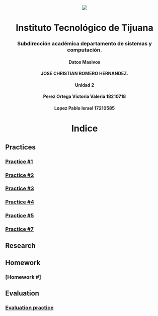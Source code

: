 
<p align="center">
 <img src="https://user-images.githubusercontent.com/77422159/157056166-aa1ef8bd-fa1d-42c0-8846-860d0e81f54f.png">
  </p>

<h1 align="center"> Instituto Tecnológico de Tijuana </h1>
<h3 align="center"> Subdirección académica departamento de sistemas y computación.</h3>
<h4 align="center"> Datos Masivos</h4>

<h4 align="center"> JOSE CHRISTIAN ROMERO HERNANDEZ.</h4>


<h4 align="center"> Unidad 2</h4>
<h4 align="center"> Perez Ortega Victoria Valeria 18210718</h4>
<h4 align="center"> Lopez Pablo Israel 17210585</h4>



<h1 align="center"> Indice </h1>

## Practices
### [Practice  #1](https://github.com/israelpablo/DatoMasivos/tree/Unit2/Unit2/Practices/Practica1.md)
### [Practice  #2](https://github.com/israelpablo/DatoMasivos/tree/Unit2/Unit2/Practices/Practica2.md)
### [Practice  #3](https://github.com/israelpablo/DatoMasivos/tree/Unit2/Unit2/Practices/Practica3.md)
### [Practice  #4](https://github.com/israelpablo/DatoMasivos/tree/Unit2/Unit2/Practices/Practice4.md)
### [Practice  #5](https://github.com/israelpablo/DatoMasivos/tree/Unit2/Unit2/Practices/Practice5.md)
### [Practice  #7](https://github.com/israelpablo/DatoMasivos/tree/Unit2/Unit2/Practices/Practica7.md)
## Research
### 
###  
## Homework
### [Homework  #]
### 
## Evaluation
### [Evaluation practice](https://github.com/israelpablo/DatoMasivos/tree/Unit2/Unit2/Evaluation/Evaluation.md)
